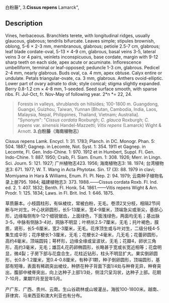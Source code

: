 白粉藤",
3.**Cissus repens** Lamarck",

## Description
Vines, herbaceous. Branchlets terete, with longitudinal ridges, usually glaucous, glabrous; tendrils bifurcate. Leaves simple; stipules brownish, oblong, 5-6 × 2-3 mm, membranous, glabrous; petiole 2.5-7 cm, glabrous; leaf blade cordate-oval, 5-13 × 4-9 cm, glabrous, basal veins 3-5, lateral veins 3 or 4 pairs, veinlets inconspicuous, base cordate, margin with 9-12 sharp teeth on each side, apex acute or acuminate. Inflorescence umbelliform, terminal or leaf-opposed; peduncle 1-3 cm, glabrous. Pedicel 2-4 mm, nearly glabrous. Buds oval, ca. 4 mm, apex obtuse. Calyx entire or undulate. Petals triangular-ovate, ca. 3 mm, glabrous. Anthers ovoid-elliptic. Lower part of ovary adnate to disk; style conical; stigma slightly expanded. Berry 0.8-1.2 cm × 4-8 mm, 1-seeded. Seed surface smooth, with sparse ribs. Fl. Jul-Oct, fr. Nov-May of following year. 2*n *= 22, 24.

> Forests in valleys, shrublands on hillsides; 100-1800 m. Guangdong, Guangxi, Guizhou, Taiwan, Yunnan [Bhutan, Cambodia, India, Laos, Malaysia, Nepal, Philippines, Thailand, Vietnam; Australia].
  "Synonym": "*Cissus cordata* Roxburgh; *C. glauca* Roxburgh; *C. repens* var. *sinensis* Handel-Mazzetti; *Vitis repens* (Lamarck) Wight &amp; Arnott.
**3.白粉藤（海南植物志）**

Cissus repens Lamk. Encycl. 1: 31. 1783; Planch. in DC. Monogr. Phan. 5: 504. 1887; Gagnep. in Lecomte, Not. Syst. 1: 354. 1911 et Gagnep. in Lecomte, Fl. Gen. Indo-Chine. 1: 970. 1912 et in Humbert, Suppl. Fl. Gen. Indo-Chine. 1: 887. 1950; Craib, Fl. Siam. Enum. 1: 308. 1926; Merr. in Lingn. Sci. Journ. 5: 121. 1927; 广州植物志423. 1956; 海南植物志3: 18. 1974; 台湾植物志3: 671. 1977; W. T. Wang in Acta Phytotax. Sin. 17 (3): 88. 1979 in clavi; Momiyama in Hara & Williams, Enum. Fl. Pl. Nep. 2: 94. 1979; 云南种子植物名录上册795. 1984; 福建植物志3: 373. 1988.——Cissus cordata Roxb. Fl. Ind. ed. 2. 1: 407. 1832; Benth. Fl. Honk. 54. 1861.——Vitis repens Wight & Arn. Prodr. 1: 125. 1834; Laws. in Fl. Brit. Ind. 1: 646. 1875.

草质藤本。小枝圆柱形，有纵棱纹，常被白粉，无毛。卷须2叉分枝，相隔2节间断与叶对生。叶心状卵圆形，长5-13厘米，宽4-9厘米，顶端急尖或渐尖，基部心形，边缘每侧有9-12个细锐锯齿，上面绿色，下面浅绿色，两面均无毛；基出脉3-5，中脉有侧脉3-4对，网脉不明显；叶柄长2.5-7厘米，无毛；托叶褐色，膜质，肾形，长5-6厘米，宽2-3厘米，无毛。花序顶生或与叶对生，二级分枝4-5集生成伞形；花序梗长1-3厘米，无毛；花梗长2-4毫米，几无毛；花蕾卵圆形，高约4毫米，顶端圆钝；萼杯形，边缘全缘或呈波状，无毛；花瓣4，卵状三角形，高约3毫米，无毛；雄蕊4,花药卵椭圆形，长略甚于宽或长宽近相等；花盘明显，微4裂；子房下部与花盘合生，花柱近钻形，柱头不明显扩大。果实倒卵圆形，长0.8-1.2厘米，宽0.4-0.8厘米，有种子1颗，种子倒卵圆形，顶端圆形，基部有短喙，表面有稀疏突出棱纹，种脐在种子背面下面1/4处与种脊无异，种脊突出，腹部中棱脊突出，向上达种子上部1/3处，侧洼穴呈沟状，达种子上部。花期7-10月，果期11月至翌年5月。

产广东、广西、贵州、云南。生山谷疏林或山坡灌丛，海拔100-1800米。越南、菲律宾、马来西亚和澳大利亚也有分布。
